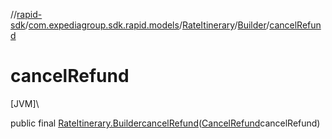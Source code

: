 //[rapid-sdk](../../../../index.md)/[com.expediagroup.sdk.rapid.models](../../index.md)/[RateItinerary](../index.md)/[Builder](index.md)/[cancelRefund](cancel-refund.md)

# cancelRefund

[JVM]\

public final [RateItinerary.Builder](index.md)[cancelRefund](cancel-refund.md)([CancelRefund](../../-cancel-refund/index.md)cancelRefund)
